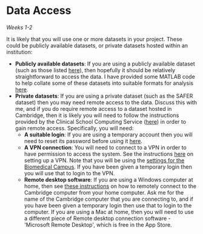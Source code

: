 # Data Access
_Weeks 1-2_

It is likely that you will use one or more datasets in your project. These could be publicly available datasets, or private datasets hosted within an institution:

- **Publicly available datasets**: If you are using a publicly available dataset (such as those listed [here](https://peterhcharlton.github.io/info/datasets)), then hopefully it should be relatively straightforward to access the data. I have provided some MATLAB code to help collate some of these datasets into suitable formats for analysis [here](https://peterhcharlton.github.io/info/datasets).
- **Private datasets**: If you are using a private dataset (such as the SAFER dataset) then you may need remote access to the data. Discuss this with me, and if you do require remote access to a dataset hosted in Cambridge, then it is likely you will need to follow the instructions provided by the Clinical School Computing Service ([here](https://confluence.medschl.cam.ac.uk/display/FAQ)) in order to gain remote access. Specifically, you will need:
   - **A suitable login**: If you are using a temporary account then you will need to reset its password before using it [here](https://sspp.medschl.cam.ac.uk/).
   - **A VPN connection**: You will need to connect to a VPN in order to have permission to access the system. See the instructions [here](https://confluence.medschl.cam.ac.uk/pages/viewpage.action?pageId=12094187) on setting up a VPN. Note that you will be using the [settings for the Biomedical Campus](https://confluence.medschl.cam.ac.uk/display/FAQ/New+VPN+Client+settings+for+Biomedical+Campus). If you have been given a temporary login then you will use that to login to the VPN.
   - **Remote desktop software**: If you are using a Windows computer at home, then see [these instructions](https://confluence.medschl.cam.ac.uk/display/FAQ/Remotely+Connect+to+Your+Work+PC#RemotelyConnecttoYourWorkPC-UsingRemoteDesktopConnectionfromhome) on how to remotely connect to the Cambridge computer from your home computer. Ask me for the name of the Cambridge computer that you are connecting to, and if you have been given a temporary login then use that to login to the computer. If you are using a Mac at home, then you will need to use a different piece of Remote desktop connection software - 'Microsoft Remote Desktop', which is free in the App Store.
